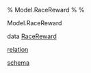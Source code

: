 % Model.RaceReward
% 
% 

Model.RaceReward

data [RaceReward](Model-RaceReward.html#t:RaceReward)

[relation](Model-RaceReward.html#v:relation)

[schema](Model-RaceReward.html#v:schema)
